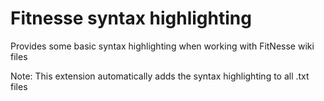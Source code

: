 # Fitnesse syntax highlighting

Provides some basic syntax highlighting when working with FitNesse wiki files

Note: This extension automatically adds the syntax highlighting to all .txt files
